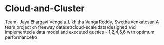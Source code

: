 # Cloud-and-Cluster
Team- Jaya Bhargavi Vengala, Likhitha Vanga Reddy, Swetha Venkatesan
A team project on freeway dataset(cloud-scale data)designed and implemented a data model and executed queries - 1,2,4,5,6 with optimum performancefro
